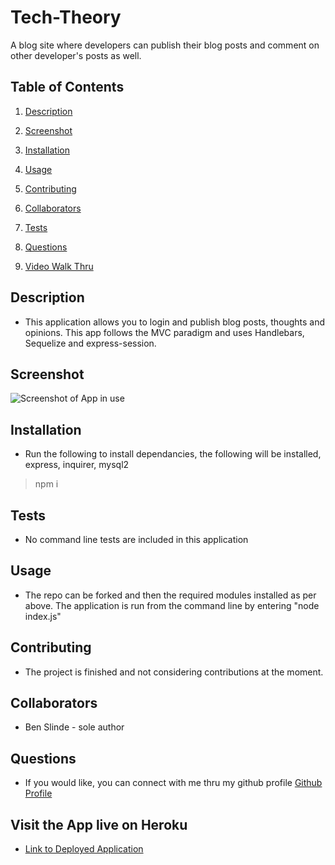 # Tech-Theory
A blog site where developers can publish their blog posts and comment on other developer's posts as well.

## Table of Contents

1. [Description](#description)

1. [Screenshot](#screenshot)

1. [Installation](#installation)

1. [Usage](#usage)

1. [Contributing](#contributing)

1. [Collaborators](#collaborators)

1. [Tests](#tests)

1. [Questions](#questions)

1. [Video Walk Thru](#sample)


## <a id="description"></a>Description

* This application allows you to login and publish blog posts, thoughts and opinions.  This app follows the MVC paradigm and uses Handlebars, Sequelize and express-session.

## <a id="screenshot"></a>Screenshot

![Screenshot of App in use](./assets/images/EDMSS.png)

## <a id="installation"></a>Installation

* Run the following to install dependancies, the following will be installed, express, inquirer, mysql2

> npm i

## <a id="tests"></a>Tests

* No command line tests are included in this application

## <a id="usage"></a>Usage

* The repo can be forked and then the required modules installed as per above.  The application is run from the command line by entering "node index.js"

## <a id="contributing"></a>Contributing

* The project is finished and not considering contributions at the moment.

## <a id="collaborators"></a>Collaborators

* Ben Slinde - sole author

## <a id="questions"></a>Questions

* If you would like, you can connect with me thru my github profile [Github Profile](https://github.com/stevenslade)

## <a id="sample"></a>Visit the App live on Heroku

* [Link to Deployed Application](https://drive.google.com/file/d/1ZTKlxNTM5ye_L0m6QJOW2zQSRtx7HhgY/view)


